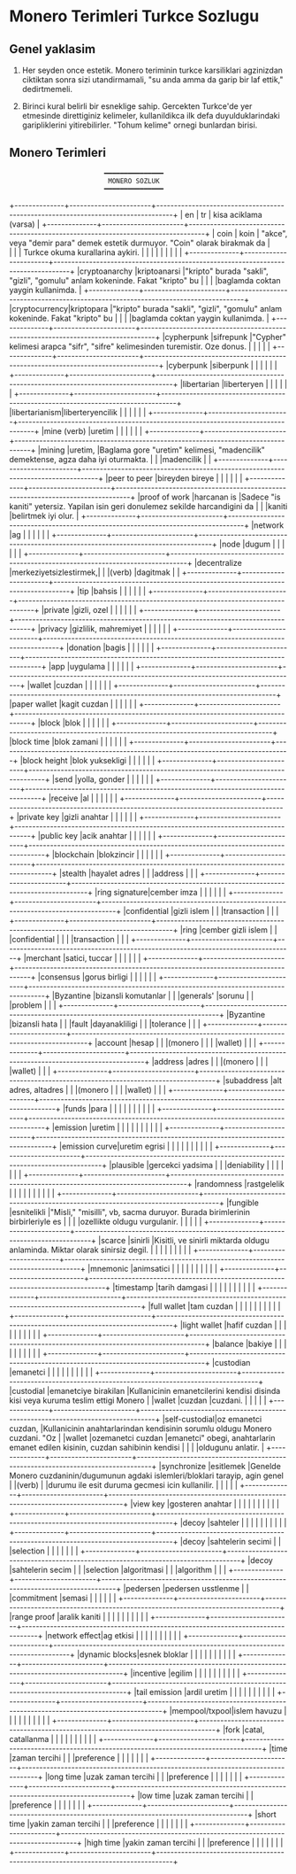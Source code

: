 # Monero Terimleri Turkce Sozlugu

## Genel yaklasim

1. Her seyden once estetik.  Monero teriminin turkce karsiliklari
   agzinizdan ciktiktan sonra sizi utandirmamali, "su anda amma da
   garip bir laf ettik," dedirtmemeli.
   
2. Birinci kural belirli bir esneklige sahip.  Gercekten Turkce'de yer
   etmesinde direttiginiz kelimeler, kullanildikca ilk defa
   duyulduklarindaki garipliklerini yitirebilirler.  "Tohum kelime"
   ornegi bunlardan birisi.

## Monero Terimleri
                            ━━━━━━━━━━━━━━━
                             MONERO SOZLUK
                            ━━━━━━━━━━━━━━━
+--------------+-----------------------+----------------------------------------------------------------------------------+
| en           | tr                    | kisa aciklama (varsa)                                                            |
+--------------+-----------------------+----------------------------------------------------------------------------------+
| coin         | koin                  |   "akce", veya "demir para" demek estetik durmuyor.  "Coin" olarak birakmak da   |              
|              |                       |                         Turkce okuma kurallarina aykiri.                         |
|              |                       |                                                                                  |
|              |                       |                                                                                  |
+--------------+-----------------------+----------------------------------------------------------------------------------+
|cryptoanarchy |kriptoanarsi           |"kripto" burada "sakli", "gizli", "gomulu" anlam kokeninde.  Fakat "kripto" bu    |
|              |                       |baglamda coktan yaygin kullanimda.                                                |
+--------------+-----------------------+----------------------------------------------------------------------------------+
|cryptocurrency|kriptopara             |"kripto" burada "sakli", "gizli", "gomulu" anlam kokeninde.  Fakat "kripto" bu    |
|              |                       |baglamda coktan yaygin kullanimda.                                                |
+--------------+-----------------------+----------------------------------------------------------------------------------+
|cypherpunk    |sifrepunk              |"Cypher" kelimesi arapca "sifr", "sifre" kelimesinden turemistir.  Oze donus.     |
|              |                       |                                                                                  |
+--------------+-----------------------+----------------------------------------------------------------------------------+
|cyberpunk     |siberpunk              |                                                                                  |
|              |                       |                                                                                  |
+--------------+-----------------------+----------------------------------------------------------------------------------+
|libertarian   |liberteryen            |                                                                                  |
|              |                       |                                                                                  |
+--------------+-----------------------+----------------------------------------------------------------------------------+
|libertarianism|liberteryencilik       |                                                                                  |
|              |                       |                                                                                  |
+--------------+-----------------------+----------------------------------------------------------------------------------+
|mine (verb)   |uretim                 |                                                                                  |
|              |                       |                                                                                  |
+--------------+-----------------------+----------------------------------------------------------------------------------+
|mining        |uretim,                |Baglama gore "uretim" kelimesi, "madencilik" demektense, agza daha iyi oturmakta. |
|              |madencilik             |                                                                                  |
+--------------+-----------------------+----------------------------------------------------------------------------------+
|peer to peer  |bireyden bireye        |                                                                                  |
|              |                       |                                                                                  |
+--------------+-----------------------+----------------------------------------------------------------------------------+
|proof of work |harcanan is            |Sadece "is kaniti" yetersiz.  Yapilan isin geri donulemez sekilde harcandigini da |
|              |kaniti                 |belirtmek iyi olur.                                                               |
+--------------+-----------------------+----------------------------------------------------------------------------------+
|network       |ag                     |                                                                                  |
|              |                       |                                                                                  |
+--------------+-----------------------+----------------------------------------------------------------------------------+
|node          |dugum                  |                                                                                  |
|              |                       |                                                                                  |
+--------------+-----------------------+----------------------------------------------------------------------------------+
|decentralize  |merkeziyetsizlestirmek,|                                                                                  |
|(verb)        |dagitmak               |                                                                                  |
+--------------+-----------------------+----------------------------------------------------------------------------------+
|tip           |bahsis                 |                                                                                  |
|              |                       |                                                                                  |
+--------------+-----------------------+----------------------------------------------------------------------------------+
|private       |gizli, ozel            |                                                                                  |
|              |                       |                                                                                  |
+--------------+-----------------------+----------------------------------------------------------------------------------+
|privacy       |gizlilik, mahremiyet   |                                                                                  |
|              |                       |                                                                                  |
+--------------+-----------------------+----------------------------------------------------------------------------------+
|donation      |bagis                  |                                                                                  |
|              |                       |                                                                                  |
+--------------+-----------------------+----------------------------------------------------------------------------------+
|app           |uygulama               |                                                                                  |
|              |                       |                                                                                  |
+--------------+-----------------------+----------------------------------------------------------------------------------+
|wallet        |cuzdan                 |                                                                                  |
|              |                       |                                                                                  |
+--------------+-----------------------+----------------------------------------------------------------------------------+
|paper wallet  |kagit cuzdan           |                                                                                  |
|              |                       |                                                                                  |
+--------------+-----------------------+----------------------------------------------------------------------------------+
|block         |blok                   |                                                                                  |
|              |                       |                                                                                  |
+--------------+-----------------------+----------------------------------------------------------------------------------+
|block time    |blok zamani            |                                                                                  |
|              |                       |                                                                                  |
+--------------+-----------------------+----------------------------------------------------------------------------------+
|block height  |blok yuksekligi        |                                                                                  |
|              |                       |                                                                                  |
+--------------+-----------------------+----------------------------------------------------------------------------------+
|send          |yolla, gonder          |                                                                                  |
|              |                       |                                                                                  |
+--------------+-----------------------+----------------------------------------------------------------------------------+
|receive       |al                     |                                                                                  |
|              |                       |                                                                                  |
+--------------+-----------------------+----------------------------------------------------------------------------------+
|private key   |gizli anahtar          |                                                                                  |
|              |                       |                                                                                  |
+--------------+-----------------------+----------------------------------------------------------------------------------+
|public key    |acik anahtar           |                                                                                  |
|              |                       |                                                                                  |
+--------------+-----------------------+----------------------------------------------------------------------------------+
|blockchain    |blokzincir             |                                                                                  |
|              |                       |                                                                                  |
+--------------+-----------------------+----------------------------------------------------------------------------------+
|stealth       |hayalet adres          |                                                                                  |
|address       |                       |                                                                                  |
+--------------+-----------------------+----------------------------------------------------------------------------------+
|ring signature|cember imza            |                                                                                  |
|              |                       |                                                                                  |
+--------------+-----------------------+----------------------------------------------------------------------------------+
|confidential  |gizli islem            |                                                                                  |
|transaction   |                       |                                                                                  |
+--------------+-----------------------+----------------------------------------------------------------------------------+
|ring          |cember gizli islem     |                                                                                  |
|confidential  |                       |                                                                                  |
|transaction   |                       |                                                                                  |
+--------------+-----------------------+----------------------------------------------------------------------------------+
|merchant      |satici, tuccar         |                                                                                  |
|              |                       |                                                                                  |
+--------------+-----------------------+----------------------------------------------------------------------------------+
|consensus     |gorus birligi          |                                                                                  |
|              |                       |                                                                                  |
+--------------+-----------------------+----------------------------------------------------------------------------------+
|Byzantine     |bizansli komutanlar    |                                                                                  |
|generals'     |sorunu                 |                                                                                  |
|problem       |                       |                                                                                  |
+--------------+-----------------------+----------------------------------------------------------------------------------+
|Byzantine     |bizansli hata          |                                                                                  |
|fault         |dayanakliligi          |                                                                                  |
|tolerance     |                       |                                                                                  |
+--------------+-----------------------+----------------------------------------------------------------------------------+
|account       |hesap                  |                                                                                  |
|(monero       |                       |                                                                                  |
|wallet)       |                       |                                                                                  |
+--------------+-----------------------+----------------------------------------------------------------------------------+
|address       |adres                  |                                                                                  |
|(monero       |                       |                                                                                  |
|wallet)       |                       |                                                                                  |
+--------------+-----------------------+----------------------------------------------------------------------------------+
|subaddress    |alt adres, altadres    |                                                                                  |
|(monero       |                       |                                                                                  |
|wallet)       |                       |                                                                                  |
+--------------+-----------------------+----------------------------------------------------------------------------------+
|funds         |para                   |                                                                                  |
|              |                       |                                                                                  |
|              |                       |                                                                                  |
+--------------+-----------------------+----------------------------------------------------------------------------------+
|emission      |uretim                 |                                                                                  |
|              |                       |                                                                                  |
|              |                       |                                                                                  |
+--------------+-----------------------+----------------------------------------------------------------------------------+
|emission curve|uretim egrisi          |                                                                                  |
|              |                       |                                                                                  |
|              |                       |                                                                                  |
+--------------+-----------------------+----------------------------------------------------------------------------------+
|plausible     |gercekci yadsima       |                                                                                  |
|deniability   |                       |                                                                                  |
|              |                       |                                                                                  |
+--------------+-----------------------+----------------------------------------------------------------------------------+
|randomness    |rastgelelik            |                                                                                  |
|              |                       |                                                                                  |
|              |                       |                                                                                  |
+--------------+-----------------------+----------------------------------------------------------------------------------+
|fungible      |esnitelikli            |"Misli," "misilli", vb, sacma duruyor.  Burada birimlerinin birbirleriyle es      |
|              |                       |ozellikte oldugu vurgulanir.                                                      |
|              |                       |                                                                                  |
+--------------+-----------------------+----------------------------------------------------------------------------------+
|scarce        |sinirli                |Kisitli, ve sinirli miktarda oldugu anlaminda.  Miktar olarak sinirsiz degil.     |
|              |                       |                                                                                  |
|              |                       |                                                                                  |
+--------------+-----------------------+----------------------------------------------------------------------------------+
|mnemonic      |animsatici             |                                                                                  |
|              |                       |                                                                                  |
|              |                       |                                                                                  |
+--------------+-----------------------+----------------------------------------------------------------------------------+
|timestamp     |tarih damgasi          |                                                                                  |
|              |                       |                                                                                  |
|              |                       |                                                                                  |
+--------------+-----------------------+----------------------------------------------------------------------------------+
|full wallet   |tam cuzdan             |                                                                                  |
|              |                       |                                                                                  |
|              |                       |                                                                                  |
+--------------+-----------------------+----------------------------------------------------------------------------------+
|light wallet  |hafif cuzdan           |                                                                                  |
|              |                       |                                                                                  |
|              |                       |                                                                                  |
+--------------+-----------------------+----------------------------------------------------------------------------------+
|balance       |bakiye                 |                                                                                  |
|              |                       |                                                                                  |
|              |                       |                                                                                  |
+--------------+-----------------------+----------------------------------------------------------------------------------+
|custodian     |emanetci               |                                                                                  |
|              |                       |                                                                                  |
|              |                       |                                                                                  |
+--------------+-----------------------+----------------------------------------------------------------------------------+
|custodial     |emanetciye birakilan   |Kullanicinin emanetcilerini kendisi disinda kisi veya kuruma teslim ettigi Monero |
|wallet        |cuzdan                 |cuzdani.                                                                          |
|              |                       |                                                                                  |
+--------------+-----------------------+----------------------------------------------------------------------------------+
|self-custodial|oz emanetci cuzdan,    |Kullanicinin anahtarlarindan kendisinin sorumlu oldugu Monero cuzdani.  "Oz       |
|wallet        |ozemanetci cuzdan      |emanetci" obegi, anahtarlarin emanet edilen kisinin, cuzdan sahibinin kendisi     |
|              |                       |oldugunu anlatir.                                                                 |
+--------------+-----------------------+----------------------------------------------------------------------------------+
|synchronize   |esitlemek              |Genelde Monero cuzdaninin/dugumunun agdaki islemleri/bloklari tarayip, agin genel |
|(verb)        |                       |durumu ile esit duruma gecmesi icin kullanilir.                                   |
|              |                       |                                                                                  |
+--------------+-----------------------+----------------------------------------------------------------------------------+
|view key      |gosteren anahtar       |                                                                                  |
|              |                       |                                                                                  |
|              |                       |                                                                                  |
+--------------+-----------------------+----------------------------------------------------------------------------------+
|decoy         |sahteler               |                                                                                  |
|              |                       |                                                                                  |
|              |                       |                                                                                  |
+--------------+-----------------------+----------------------------------------------------------------------------------+
|decoy         |sahtelerin secimi      |                                                                                  |
|selection     |                       |                                                                                  |
|              |                       |                                                                                  |
+--------------+-----------------------+----------------------------------------------------------------------------------+
|decoy         |sahtelerin secim       |                                                                                  |
|selection     |algoritmasi            |                                                                                  |
|algorithm     |                       |                                                                                  |
+--------------+-----------------------+----------------------------------------------------------------------------------+
|pedersen      |pedersen usstlenme     |                                                                                  |
|commitment    |semasi                 |                                                                                  |
|              |                       |                                                                                  |
+--------------+-----------------------+----------------------------------------------------------------------------------+
|range proof   |aralik kaniti          |                                                                                  |
|              |                       |                                                                                  |
|              |                       |                                                                                  |
+--------------+-----------------------+----------------------------------------------------------------------------------+
|network effect|ag etkisi              |                                                                                  |
|              |                       |                                                                                  |
|              |                       |                                                                                  |
+--------------+-----------------------+----------------------------------------------------------------------------------+
|dynamic blocks|esnek bloklar          |                                                                                  |
|              |                       |                                                                                  |
|              |                       |                                                                                  |
+--------------+-----------------------+----------------------------------------------------------------------------------+
|incentive     |egilim                 |                                                                                  |
|              |                       |                                                                                  |
|              |                       |                                                                                  |
+--------------+-----------------------+----------------------------------------------------------------------------------+
|tail emission |ardil uretim           |                                                                                  |
|              |                       |                                                                                  |
|              |                       |                                                                                  |
+--------------+-----------------------+----------------------------------------------------------------------------------+
|mempool/txpool|islem havuzu           |                                                                                  |
|              |                       |                                                                                  |
|              |                       |                                                                                  |
+--------------+-----------------------+----------------------------------------------------------------------------------+
|fork          |catal, catallanma      |                                                                                  |
|              |                       |                                                                                  |
|              |                       |                                                                                  |
+--------------+-----------------------+----------------------------------------------------------------------------------+
|time          |zaman tercihi          |                                                                                  |
|preference    |                       |                                                                                  |
|              |                       |                                                                                  |
+--------------+-----------------------+----------------------------------------------------------------------------------+
|long time     |uzak zaman tercihi     |                                                                                  |
|preference    |                       |                                                                                  |
|              |                       |                                                                                  |
+--------------+-----------------------+----------------------------------------------------------------------------------+
|low time      |uzak zaman tercihi     |                                                                                  |
|preference    |                       |                                                                                  |
|              |                       |                                                                                  |
+--------------+-----------------------+----------------------------------------------------------------------------------+
|short time    |yakin zaman tercihi    |                                                                                  |
|preference    |                       |                                                                                  |
|              |                       |                                                                                  |
+--------------+-----------------------+----------------------------------------------------------------------------------+
|high time     |yakin zaman tercihi    |                                                                                  |
|preference    |                       |                                                                                  |
|              |                       |                                                                                  |
+--------------+-----------------------+----------------------------------------------------------------------------------+

